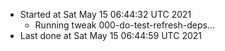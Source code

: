   - Started at Sat May 15 06:44:32 UTC 2021
    - Running tweak 000-do-test-refresh-deps...
  - Last done at Sat May 15 06:44:59 UTC 2021
